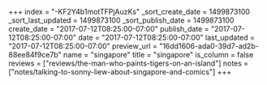 +++
index = "-KF2Y4b1motTFPjAuzKs"
_sort_create_date = 1499873100
_sort_last_updated = 1499873100
_sort_publish_date = 1499873100
create_date = "2017-07-12T08:25:00-07:00"
publish_date = "2017-07-12T08:25:00-07:00"
date = "2017-07-12T08:25:00-07:00"
last_updated = "2017-07-12T08:25:00-07:00"
preview_url = "16dd1606-ada0-39d7-ad2b-88ee84f9ce7b"
name = "singapore"
title = "singapore"
is_column = false
reviews = ["reviews/the-man-who-paints-tigers-on-an-island"]
notes = ["notes/talking-to-sonny-liew-about-singapore-and-comics"]
+++

